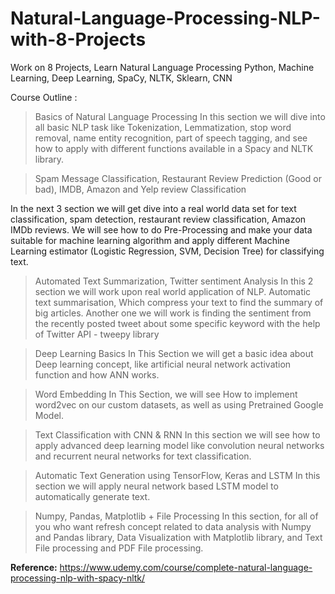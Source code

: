 # Natural-Language-Processing-NLP-with-8-Projects


Work on 8 Projects, Learn Natural Language Processing Python, Machine Learning, Deep Learning, SpaCy, NLTK, Sklearn, CNN


Course Outline :


> Basics of Natural Language Processing In this section we will dive into all basic NLP task like Tokenization, Lemmatization, stop word removal, name entity   recognition, part of speech tagging, and see how to apply with different functions available in a  Spacy and NLTK library.



> Spam Message Classification,  Restaurant Review Prediction (Good or bad),  IMDB, Amazon and Yelp review Classification


In the next 3 section we will get dive into a real world data set for text classification, spam detection, restaurant review classification, Amazon IMDb reviews. We will see how to do Pre-Processing and make your data suitable for machine learning algorithm and apply different Machine Learning estimator (Logistic Regression, SVM, Decision Tree) for classifying text.



> Automated Text Summarization,  Twitter sentiment Analysis In this 2 section we will work upon real world application of NLP. Automatic text summarisation, Which compress your text to find the summary of big articles. Another one we will work is finding the sentiment from the recently posted tweet about some specific keyword with the help of Twitter API - tweepy library



> Deep Learning Basics In This Section we will get a basic idea about Deep learning concept, like artificial neural network activation function and how ANN works.



> Word Embedding In This Section, we will see How to implement word2vec on our custom datasets, as well as using Pretrained Google Model.



> Text Classification with CNN & RNN In this section we will see how to apply advanced deep learning model like convolution neural networks and recurrent neural networks for text classification.



> Automatic Text Generation using TensorFlow, Keras and LSTM In this section we will apply neural network based LSTM model to automatically generate text.



> Numpy, Pandas, Matplotlib + File Processing In this section, for all of you who want refresh concept related to data analysis with Numpy and Pandas library, Data Visualization with Matplotlib library, and Text File processing and PDF File processing.


**Reference:** https://www.udemy.com/course/complete-natural-language-processing-nlp-with-spacy-nltk/

